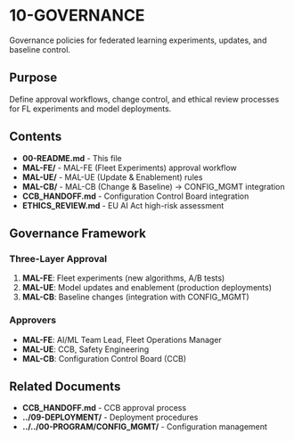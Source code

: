 # 10-GOVERNANCE

Governance policies for federated learning experiments, updates, and baseline control.

## Purpose

Define approval workflows, change control, and ethical review processes for FL experiments and model deployments.

## Contents

- **00-README.md** - This file
- **MAL-FE/** - MAL-FE (Fleet Experiments) approval workflow
- **MAL-UE/** - MAL-UE (Update & Enablement) rules
- **MAL-CB/** - MAL-CB (Change & Baseline) → CONFIG_MGMT integration
- **CCB_HANDOFF.md** - Configuration Control Board integration
- **ETHICS_REVIEW.md** - EU AI Act high-risk assessment

## Governance Framework

### Three-Layer Approval

1. **MAL-FE**: Fleet experiments (new algorithms, A/B tests)
2. **MAL-UE**: Model updates and enablement (production deployments)
3. **MAL-CB**: Baseline changes (integration with CONFIG_MGMT)

### Approvers

- **MAL-FE**: AI/ML Team Lead, Fleet Operations Manager
- **MAL-UE**: CCB, Safety Engineering
- **MAL-CB**: Configuration Control Board (CCB)

## Related Documents

- **CCB_HANDOFF.md** - CCB approval process
- **../09-DEPLOYMENT/** - Deployment procedures
- **../../00-PROGRAM/CONFIG_MGMT/** - Configuration management
